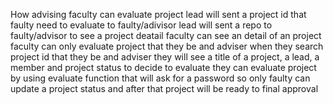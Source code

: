How advising faculty can evaluate project
lead will sent a project id that faulty need to evaluate to faulty/adivisor
lead will sent a repo to faulty/advisor to see a project deatail
faculty can see an detail of an project 
faculty can only evaluate project that they be and adviser 
when they search project id that they be and adviser they will see a title of a project, a lead, a member and project status to decide to evaluate
they can evaluate project by using evaluate function that will ask for a password so only faulty can update a project status and after that project will be ready to final approval
